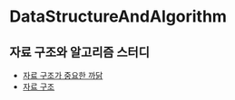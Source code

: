 # DataStructureAndAlgorithm
자료 구조와 알고리즘 스터디
---
- [자료 구조가 중요한 까닭](https://github.com/devKobe24/DataStructureAndAlgorithm/blob/main/Study/dataStructureAndAlgorithm-1.md)
- [자료 구조](https://github.com/devKobe24/DataStructureAndAlgorithm/blob/main/Study/dataStructureAndAlgorithm-2.md)
